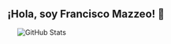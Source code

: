 <!DOCTYPE html>
<html lang="es">
<head>
    <meta charset="UTF-8">
    <meta name="viewport" content="width=device-width, initial-scale=1.0">
</head>
<body>
    <header>
    </header>
    <div class="container content">
        <section id="about" class="center">
            <h1>¡Hola, soy Francisco Mazzeo! 👋</h1>
        <section id="projects" class="center">
                <div class="github-stats" style="margin-left: 20px;">
                    <img src="https://github-readme-stats.vercel.app/api?username=ElMalditoNINE9&show_icons=true&theme=dark" alt="GitHub Stats">
                 </div>
            </div>
        </section>
        <section id="contact" class="center">
           <section id="notion" class="center">
</section>
    </div>
</body>
</html>
